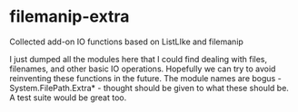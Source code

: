 # filemanip-extra
Collected add-on IO functions based on ListLIke and filemanip

I just dumped all the modules here that I could find dealing with files,
filenames, and other basic IO operations.  Hopefully we can try
to avoid reinventing these functions in the future.  The module names
are bogus  - System.FilePath.Extra* - thought should be given to what
these should be.  A test suite would be great too.
